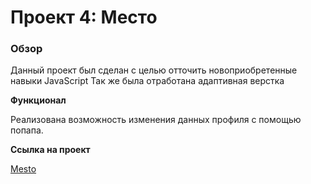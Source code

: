 # Проект 4: Место

### Обзор

Данный проект был сделан с целью отточить новоприобретенные навыки JavaScript
Так же была отработана адаптивная верстка

**Функционал**

Реализована возможность изменения данных профиля с помощью попапа.

**Ссылка на проект**

[Mesto](https://http://skeletonzek.github.io/mesto/)